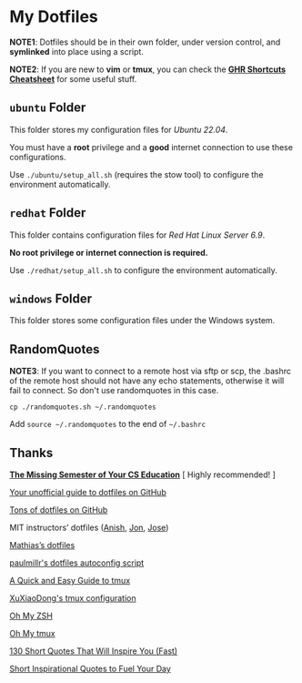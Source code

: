 # My Dotfiles
**NOTE1**: Dotfiles should be in their own folder, under version control, and **symlinked** into place using a script.

**NOTE2**: If you are new to **vim** or **tmux**, you can check the **[GHR Shortcuts Cheatsheet](https://github.com/njughr/dotfiles/blob/main/GHRCheatSheet.md)** for some useful stuff.

## `ubuntu` Folder

This folder stores my configuration files for *Ubuntu 22.04*.

You must have a **root** privilege and a **good** internet connection to use these configurations.

Use `./ubuntu/setup_all.sh` (requires the stow tool) to configure the environment automatically.

## `redhat` Folder

This folder contains configuration files for *Red Hat Linux Server 6.9*.

**No root privilege or internet connection is required.**

 Use `./redhat/setup_all.sh` to configure the environment automatically.

## `windows` Folder

This folder stores some configuration files under the Windows system.

## RandomQuotes

**NOTE3**: If you want to connect to a remote host via sftp or scp, the .bashrc of the remote host should not have any echo statements, otherwise it will fail to connect. So don't use randomquotes in this case.

`cp ./randomquotes.sh ~/.randomquotes`

Add `source ~/.randomquotes` to the end of `~/.bashrc `

## Thanks

**[The Missing Semester of Your CS Education](https://missing.csail.mit.edu/)** [ Highly recommended! ] 

[Your unofficial guide to dotfiles on GitHub](https://dotfiles.github.io/)

[Tons of dotfiles on GitHub](https://github.com/search?o=desc&q=dotfiles&s=stars&type=Repositories)

MIT instructors’ dotfiles ([Anish](https://github.com/anishathalye/dotfiles), [Jon](https://github.com/jonhoo/configs), [Jose](https://github.com/JJGO/dotfiles)) 

[Mathias’s dotfiles](https://github.com/mathiasbynens/dotfiles)

[paulmillr's dotfiles autoconfig script](https://github.com/paulmillr/dotfiles/blob/master/etc/symlink-dotfiles.sh)

[A Quick and Easy Guide to tmux](https://www.hamvocke.com/blog/a-quick-and-easy-guide-to-tmux/)

[XuXiaoDong's tmux configuration](https://github.com/xuxiaodong/tmuxen)

[Oh My ZSH](https://github.com/ohmyzsh/ohmyzsh)

[Oh My tmux](https://github.com/gpakosz/.tmux)

[130 Short Quotes That Will Inspire You (Fast)](https://wisdomquotes.com/short-quotes/)

[Short Inspirational Quotes to Fuel Your Day](https://everydaypower.com/short-inspirational-quotes/)
